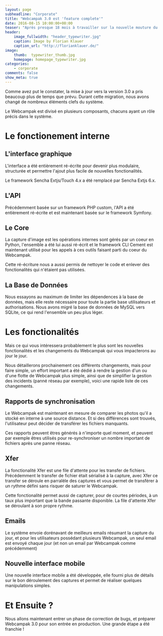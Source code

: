 ```yaml
---
layout: page
subheadline: "Corporate"
title: "Webcampak 3.0 est 'feature complete'"
date: 2016-08-15 10:00:00+00:00
teaser: "Après presque 18 mois à travailler sur la nouvelle mouture du Webcampak, nous nous approchons de la fin du dévelopement"
header:
    image_fullwidth: "header_typewriter.jpg"
    caption: Image by Florian Klauer
    caption_url: "http://florianklauer.de/"
image:
    thumb:  typewriter_thumb.jpg
    homepage: homepage_typewriter.jpg
categories:
    - corporate
comments: false
show_meta: true
---
```


Comme avez put le constater, la mise à jour vers la version 3.0 a pris beaucoup plus de temps que prévu. Durant cette migration, nous avons changé de nombreux éléments clefs du système.

Le Webcampak est divisé en plusieurs composants, chacuns ayant un rôle précis dans le système.

# Le fonctionement interne

## L'interface graphique
L'interface a été entièrement ré-écrite pour devenir plus modulaire, structurée et permettre l'ajout plus facile de nouvelles fonctionalités.

Le framework Sencha Extjs/Touch 4.x a été remplacé par Sencha Extjs 6.x.

## L'API
Précédemment basée sur un framework PHP custom, l'API a été entièrement ré-écrite et est maintenant basée sur le framework Symfony.

## Le Core
La capture d'image est les opérations internes sont gérés par un coeur en Python, l'ensemble a été lui aussi ré-écrit et le framework CLI Cement est maintenant utilisé pour les appels à ces outils faisant parti du coeur du Webcampak.

Cette ré-écriture nous a aussi permis de nettoyer le code et enlever des fonctionalités qui n'étaient pas utilisées.

## La Base de Données

Nous essayons au maximum de limiter les dépendences à la base de données, mais elle reste nécessaire pour toute la partie base utilisateurs et authorisations. Nous avons migré la base de données de MySQL vers SQLite, ce qui rend l'ensemble un peu plus léger.

# Les fonctionalités

Mais ce qui vous intéressera probablement le plus sont les nouvelles fonctionalités et les changements du Webcampak qui vous impacterons au jour le jour.

Nous détaillerons prochainement ces différents changements, mais pour faire simple, un effort important a été dédié à rendre la gestion d'un ou d'une flotte de Webcampak plus simple, ainsi que de simplifier la gestion des incidents (panné réseau par exemple), voici une rapide liste de ces changements.

## Rapports de synchronisation
Le Webcampak est maintenant en mesure de comparer les photos qu'il a stocké en interne à une source distance. Et si des différences sont trouvés, l'utilisateur peut décider de transférer les fichiers manquants.

Ces rapports peuvent êtres générés à n'importe quel moment, et peuvent par exemple êtres utilisés pour re-synchroniser un nombre important de fichiers après une panne réseau.

## Xfer
La fonctionalité Xfer est une file d'attente pour les transfer de fichiers. Précédemment le transfer de fichier était sérialisé à la capture, avec Xfer ce transfer se déroule en parralèle des captures et vous permet de transférer à un rythme défini sans risquer de saturer le Webcampak.

Cette fonctionalité permet aussi de capturer, pour de courtes périodes, à un taux plus important que la bande passante disponible. La file d'attente Xfer se déroulant à son propre rythme.

## Emails
Le système envoie dorénavant de meilleurs emails résumant la capture du jour, et pour les utilisateurs possédant plusieurs Webcampak, un seul email est envoyé chaque jour (et non un email par Webcampak comme précédemment)

## Nouvelle interface mobile
Une nouvelle interface mobile a été développée, elle fourni plus de détails sur le bon déroulement des captures et permet de réaliser quelques manipulations simples.

# Et Ensuite ?

Nous allons maintenant entrer un phase de correction de bugs, et préparer Webcampak 3.0 pour son entrée en production. Une grande étape a été franchie !
